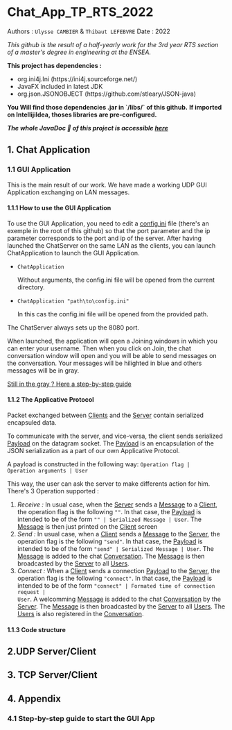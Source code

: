 # Chat_App_TP_RTS_2022

Authors : `Ulysse CAMBIER` & `Thibaut LEFEBVRE`
Date : 2022

*This github is the result of a half-yearly work for the 3rd year RTS section of a master's degree in engineering at the ENSEA.*


<b>This project has dependencies : </b>
<ul>
  <li>org.ini4j.Ini (https://ini4j.sourceforge.net/)</li>
  <li>JavaFX included in latest JDK</li>
  <li>org.json.JSONOBJECT (https://github.com/stleary/JSON-java)</li>
</ul>
<b>You Will find those dependencies .jar in `/libs/` of this github.</b>
<b>If imported on IntellijiIdea, thoses libraries are pre-configured.</b>

<b><i>The whole JavaDoc 📖 of this project is accessible <a href="https://ulyssecambier31.github.io/Chat_App_TP_RTS_2022/">here</a></i></b>

## 1. Chat Application

###  1.1 GUI Application

This is the main result of our work. We have made a working UDP GUI Application exchanging on LAN messages.

#### 1.1.1  How to use the GUI Application

To use the GUI Application, you need to edit a [config.ini](config.ini) file (there's an exemple in the root of this github) so that the port parameter and the ip parameter corresponds to the port and ip of the server. After having launched the ChatServer on the same LAN as the clients, you can launch ChatApplication to launch the GUI Application.
<ul>
<li><code>ChatApplication</code><p>Without arguments, the config.ini file will be opened from the current directory.</p></li>
<li><code>ChatApplication "path\to\config.ini"</code><p>In this cas the config.ini file will be opened from the provided path.</p></li>
</ul>

The ChatServer always sets up the 8080 port.

When launched, the application will open a Joining windows in which you can enter your username. Then when you click on Join, the chat conversation window will open and you will be able to send messages on the conversation. Your messages will be hilighted in blue and others messages will be in gray.

[Still in the gray ? Here a step-by-step guide](#41-step-by-step-guide-to-start-the-gui-app)

#### 1.1.2 The Applicative Protocol

Packet exchanged between [Clients](/src/rts/ensea/fr/ChatApplication.java) and the [Server](/src/rts/ensea/fr/ChatServer.java) contain serialized encapsuled data.

To communicate with the server, and vice-versa, the client sends serialized [Payload](/src/rts/ensea/fr/Payload.java) on the datagram socket. The [Payload](/src/rts/ensea/fr/Payload.java) is an encapsulation of the JSON serialization as a part of our own Applicative Protocol.

A payload is constructed in the following way:
<code>Operation flag | Operation arguments | User</code>

This way, the user can ask the server to make differents action for him.
There's 3 Operation supported :
1. *Receive :* In usual case, when the [Server](/src/rts/ensea/fr/ChatServer.java) sends a [Message](/src/rts/ensea/fr/Message.java) to a [Client](/src/rts/ensea/fr/ChatApplication.java), the operation flag is the following <code>""</code>. In that case, the [Payload](/src/rts/ensea/fr/Payload.java) is intended to be of the form <code>"" | Serialized Message | User</code>. The [Message](/src/rts/ensea/fr/Message.java) is then just printed on the [Client](/src/rts/ensea/fr/ChatApplication.java) screen
2. *Send :* In usual case, when a [Client](/src/rts/ensea/fr/ChatApplication.java) sends a [Message](/src/rts/ensea/fr/Message.java) to the [Server](/src/rts/ensea/fr/ChatServer.java), the operation flag is the following <code>"send"</code>. In that case, the [Payload](/src/rts/ensea/fr/Payload.java) is intended to be of the form <code>"send" | Serialized Message | User</code>. The [Message](/src/rts/ensea/fr/Message.java) is added to the chat [Conversation](/src/rts/ensea/fr/Conversation.java). The [Message](/src/rts/ensea/fr/Message.java) is then broadcasted by the [Server](/src/rts/ensea/fr/ChatServer.java) to all [Users](/src/rts/ensea/fr/User.java).  
3. *Connect :* When a [Client](/src/rts/ensea/fr/ChatApplication.java) sends a connection [Payload](/src/rts/ensea/fr/Payload.java) to the [Server](/src/rts/ensea/fr/ChatServer.java), the operation flag is the following <code>"connect"</code>. In that case, the [Payload](/src/rts/ensea/fr/Payload.java) is intended to be of the form <code>"connect" | Formated time of connection request | User</code>. A welcomming [Message](/src/rts/ensea/fr/Message.java) is added to the chat [Conversation](/src/rts/ensea/fr/Conversation.java) by the [Server](/src/rts/ensea/fr/ChatServer.java). The [Message](/src/rts/ensea/fr/Message.java) is then broadcasted by the [Server](/src/rts/ensea/fr/ChatServer.java) to all [Users](/src/rts/ensea/fr/User.java). The [Users](/src/rts/ensea/fr/User.java) is also registered in the [Conversation](/src/rts/ensea/fr/Conversation.java).


#### 1.1.3 Code structure

## 2.UDP Server/Client

## 3. TCP Server/Client

## 4. Appendix

### 4.1 Step-by-step guide to start the GUI App
